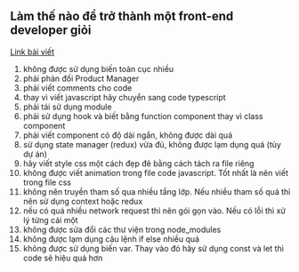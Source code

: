 ## Làm thế nào để trở thành một front-end developer giỏi

[Link bài viết](https://viblo.asia/p/lam-the-nao-de-tro-thanh-front-end-developer-te-nhat-7ymJX7gg4kq)

1. không được sử dụng biến toàn cục nhiều
2. phải phản đối Product Manager
3. phải viết comments cho code
4. thay vì viết javascript hãy chuyển sang code typescript
5. phải tái sử dụng module
6. phải sử dụng hook và biết bằng function component thay vì class component
7. phải viết component có độ dài ngắn, không được dài quá
8. sử dụng state manager (redux) vừa đủ, không được lạm dụng quá (tùy dự án)
9. hãy viết style css một cách đẹp đẽ bằng cách tách ra file riêng
10. không được viết animation trong file code javascript. Tốt nhất là nên viết trong file css
11. không nên truyền tham số qua nhiều tầng lớp. Nếu nhiều tham số quá thì nên sử dụng context hoặc redux
12. nếu có quá nhiều network request thì nên gói gọn vào. Nếu có lỗi thì xử lý từng cái một
13. không được sửa đổi các thư viện trong node_modules
14. không được lạm dụng câu lệnh if else nhiều quá
15. không được sử dụng biến var. Thay vào đó hãy sử dụng const và let thì code sẽ hiệu quả hơn